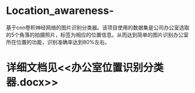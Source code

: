 # Location_awareness-
基于cnn卷积神经网络的图片识别分类器。该项目使用的数据集是公司办公室选取的5个角落的拍摄照片，标签为相应的位置信息。从而达到简单的图片识别办公室所在位置的功能，识别准确率达到80%左右。
# 详细文档见<<办公室位置识别分类器.docx>>
